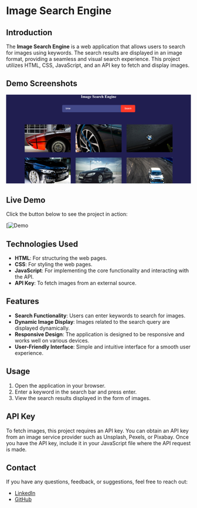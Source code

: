 # Image Search Engine

## Introduction
The **Image Search Engine** is a web application that allows users to search for images using keywords. The search results are displayed in an image format, providing a seamless and visual search experience. This project utilizes HTML, CSS, JavaScript, and an API key to fetch and display images.

## Demo Screenshots

![Demo Screenshot](https://github.com/Daniish-Qureshi/Image-Search-Engine/blob/main/Demo.png)

## Live Demo

Click the button below to see the project in action:

[![Demo](https://daniish-qureshi.github.io/Image-Search-Engine/)


## Technologies Used
- **HTML**: For structuring the web pages.
- **CSS**: For styling the web pages.
- **JavaScript**: For implementing the core functionality and interacting with the API.
- **API Key**: To fetch images from an external source.

## Features
- **Search Functionality**: Users can enter keywords to search for images.
- **Dynamic Image Display**: Images related to the search query are displayed dynamically.
- **Responsive Design**: The application is designed to be responsive and works well on various devices.
- **User-Friendly Interface**: Simple and intuitive interface for a smooth user experience.

## Usage
1. Open the application in your browser.
2. Enter a keyword in the search bar and press enter.
3. View the search results displayed in the form of images.

## API Key
To fetch images, this project requires an API key. You can obtain an API key from an image service provider such as Unsplash, Pexels, or Pixabay. Once you have the API key, include it in your JavaScript file where the API request is made.

## Contact

If you have any questions, feedback, or suggestions, feel free to reach out:

- [LinkedIn](https://www.linkedin.com/in/danishqureshi786)
- [GitHub](https://github.com/Daniish-Qureshi)
